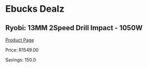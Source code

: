 
# Ebucks Dealz
## Ryobi: 13MM 2Speed Drill Impact - 1050W
[Product Page](https://www.ebucks.com/web/shop/productSelected.do?prodId=335444510&catId=717324798)

Price: R1549.00

Savings: 150.0


	